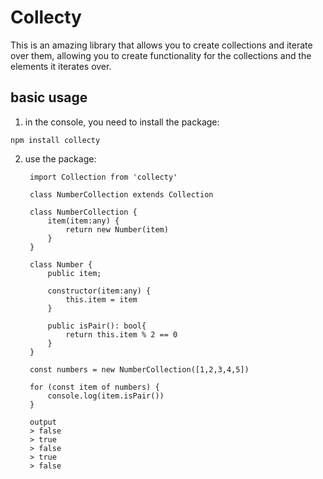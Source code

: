 # Collecty

This is an amazing library that allows you to create collections and iterate over them, allowing you to create functionality for the collections and the elements it iterates over.

## basic usage

1. in the console, you need to install the package:

`npm install collecty`

2. use the package:

        import Collection from 'collecty'

        class NumberCollection extends Collection
    
        class NumberCollection {
            item(item:any) {
                return new Number(item)
            }
        }

        class Number {
            public item;

            constructor(item:any) {
                this.item = item
            }

            public isPair(): bool{
                return this.item % 2 == 0
            }
        }

        const numbers = new NumberCollection([1,2,3,4,5])

        for (const item of numbers) {
            console.log(item.isPair())
        }

        output
        > false
        > true
        > false
        > true
        > false